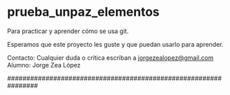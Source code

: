 # prueba_unpaz_elementos
Para practicar y aprender cómo se usa git.

Esperamos que este proyecto les guste y que puedan usarlo para aprender.

Contacto:
Cualquier duda o crítica escriban a jorgezealopez@gmail.com 
Alumno: Jorge Zea López 



################################################################

